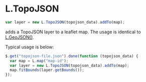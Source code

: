 # L.TopoJSON

```js
var layer = new L.TopoJSON(topojson_data).addTo(map);
```

adds a TopoJSON layer to a leaflet map. The usage is identical to [L.GeoJSON()](http://leafletjs.com/reference-1.2.0.html#geojson).

Typical usage is below:

```js
$.get("topojson-file.json").done(function (topojson_data) {
  var map = L.map("map-id");
  var layer = new L.TopoJSON(topojson_data).addTo(map);
  map.fitBounds(layer.getBounds());
});
```
